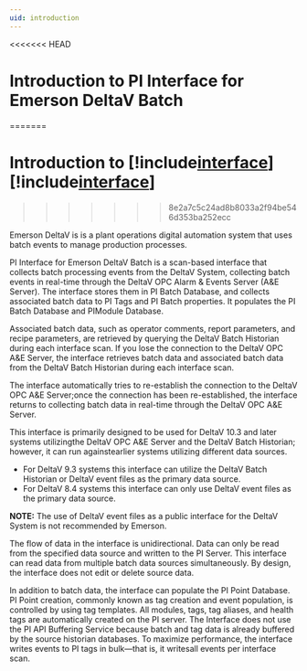 ```yaml
---
uid: introduction
---
```


<<<<<<< HEAD
# Introduction to PI Interface for Emerson DeltaV Batch
=======
# Introduction to [!include[interface](../includes/product-long.md)] [!include[interface](../includes/product-version.md)]
>>>>>>> 8e2a7c5c24ad8b8033a2f94be546d353ba252ecc

Emerson DeltaV is is a plant operations digital automation system that uses batch events to manage production processes. 

PI Interface for Emerson DeltaV Batch is a scan-based interface that collects batch processing events from the DeltaV System, collecting batch events in real-time through the DeltaV OPC Alarm & Events Server (A&E Server). The interface stores them in PI Batch Database, and collects associated batch data to PI Tags and PI Batch properties. It populates the PI Batch Database and PIModule Database. 

Associated batch data, such as operator comments, report parameters, and recipe parameters, are retrieved by querying the DeltaV Batch Historian during each interface scan. If you lose the connection to the DeltaV OPC A&E Server, the interface retrieves batch data and associated batch data from the DeltaV Batch Historian during each interface scan. 

The interface automatically tries to re-establish the connection to the DeltaV OPC A&E Server;once the connection has been re-established, the interface returns to collecting batch data in real-time through the DeltaV OPC A&E Server.

This interface is primarily designed to be used for DeltaV 10.3 and later systems utilizingthe DeltaV OPC A&E Server and the DeltaV Batch Historian; however, it can run againstearlier systems utilizing different data sources.  

* For DeltaV 9.3 systems this interface can utilize the DeltaV Batch Historian or DeltaV event files as the primary data source.  
* For DeltaV 8.4 systems this interface can only use DeltaV event files as the primary data source.

**NOTE:**  The use of DeltaV event files as a public interface for the DeltaV System is not recommended by Emerson. 

The flow of data in the interface is unidirectional. Data can only be read from the specified data source and written to the PI Server. This interface can read data from multiple batch data sources simultaneously. By design, the interface does not edit or delete source data. 

In addition to batch data, the interface can populate the PI Point Database. PI Point creation, commonly known as tag creation and event population, is controlled by using tag templates. All modules, tags, tag aliases, and health tags are automatically created on the PI server. The Interface does not use the PI API Buffering Service because batch and tag data is already buffered by the source historian databases. To maximize performance, the interface writes events to PI tags in bulk—that is, it writesall events per interface scan.
